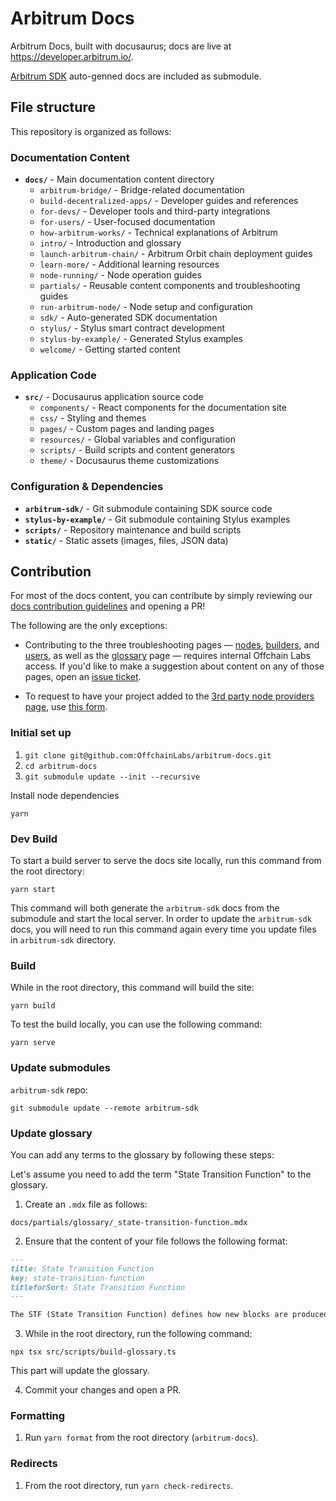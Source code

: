 # Arbitrum Docs

Arbitrum Docs, built with docusaurus; docs are live at https://developer.arbitrum.io/.

[Arbitrum SDK](https://github.com/OffchainLabs/arbitrum-sdk) auto-genned docs are included as submodule.

## File structure

This repository is organized as follows:

### Documentation Content
- **`docs/`** - Main documentation content directory
  - `arbitrum-bridge/` - Bridge-related documentation
  - `build-decentralized-apps/` - Developer guides and references
  - `for-devs/` - Developer tools and third-party integrations
  - `for-users/` - User-focused documentation
  - `how-arbitrum-works/` - Technical explanations of Arbitrum
  - `intro/` - Introduction and glossary
  - `launch-arbitrum-chain/` - Arbitrum Orbit chain deployment guides
  - `learn-more/` - Additional learning resources
  - `node-running/` - Node operation guides
  - `partials/` - Reusable content components and troubleshooting guides
  - `run-arbitrum-node/` - Node setup and configuration
  - `sdk/` - Auto-generated SDK documentation
  - `stylus/` - Stylus smart contract development
  - `stylus-by-example/` - Generated Stylus examples
  - `welcome/` - Getting started content

### Application Code
- **`src/`** - Docusaurus application source code
  - `components/` - React components for the documentation site
  - `css/` - Styling and themes
  - `pages/` - Custom pages and landing pages
  - `resources/` - Global variables and configuration
  - `scripts/` - Build scripts and content generators
  - `theme/` - Docusaurus theme customizations

### Configuration & Dependencies
- **`arbitrum-sdk/`** - Git submodule containing SDK source code
- **`stylus-by-example/`** - Git submodule containing Stylus examples
- **`scripts/`** - Repository maintenance and build scripts
- **`static/`** - Static assets (images, files, JSON data)

## Contribution

For most of the docs content, you can contribute by simply reviewing our [docs contribution guidelines](https://docs.arbitrum.io/for-devs/contribute) and opening a PR!

The following are the only exceptions:

- Contributing to the three troubleshooting pages — [nodes](docs/partials/_troubleshooting-nodes-partial.mdx), [builders](docs/partials/_troubleshooting-building-partial.mdx), and [users](docs/partials/_troubleshooting-users-partial.mdx), as well as the [glossary](docs/partials/_glossary-partial.md) page — requires internal Offchain Labs access. If you'd like to make a suggestion about content on any of those pages, open an [issue ticket](https://github.com/OffchainLabs/arbitrum-docs/issues).

- To request to have your project added to the [3rd party node providers page](docs/build-decentralized-apps/reference/01-node-providers.mdx), use [this form](https://docs.google.com/forms/d/e/1FAIpQLSc_v8j7sc4ffE6U-lJJyLMdBoIubf7OIhGtCqvK3cGPGoLr7w/viewform).

### Initial set up
1. `git clone git@github.com:OffchainLabs/arbitrum-docs.git`
2. `cd arbitrum-docs`
3. `git submodule update --init --recursive`


Install node dependencies

```shell
yarn
```

### Dev Build

To start a build server to serve the docs site locally, run this command from the root directory:

```shell
yarn start
```

This command will both generate the `arbitrum-sdk` docs from the submodule and start the local server. In order to update the `arbitrum-sdk` docs, you will need to run this command again every time you update files in `arbitrum-sdk` directory.

### Build

While in the root directory, this command will build the site:

```shell
yarn build
```

To test the build locally, you can use the following command:

```shell
yarn serve
```

### Update submodules

`arbitrum-sdk` repo:

```shell
git submodule update --remote arbitrum-sdk
```

### Update glossary

You can add any terms to the glossary by following these steps:

Let's assume you need to add the term "State Transition Function" to the glossary.

1. Create an `.mdx` file as follows:

`docs/partials/glossary/_state-transition-function.mdx`

2. Ensure that the content of your file follows the following format:

```markdown
---
title: State Transition Function
key: state-transition-function
titleforSort: State Transition Function
---

The STF (State Transition Function) defines how new blocks are produced from input messages (i.e., transactions) in an Arbitrum chain.
```

3. While in the root directory, run the following command:

```shell
npx tsx src/scripts/build-glossary.ts
```

This part will update the glossary.

4. Commit your changes and open a PR.

### Formatting

1. Run `yarn format` from the root directory (`arbitrum-docs`).

### Redirects

1. From the root directory, run `yarn check-redirects`.